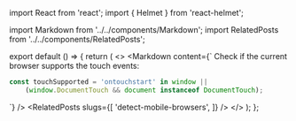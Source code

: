 import React from 'react';
import { Helmet } from 'react-helmet';

import Markdown from '../../components/Markdown';
import RelatedPosts from '../../components/RelatedPosts';

export default () => {
    return (
<>
<Helmet>
    <meta name='keywords' content='check touch events supported, DocumentTouch' />
</Helmet>
<Markdown
    content={`
Check if the current browser supports the touch events:

~~~ javascript
const touchSupported = 'ontouchstart' in window || 
    (window.DocumentTouch && document instanceof DocumentTouch);
~~~
`}
/>
<RelatedPosts
    slugs={[
        'detect-mobile-browsers',
    ]}
/>
</>
    );
};
